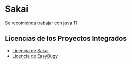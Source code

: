 # Sakai

Se recomienda trabajar con java 11


## Licencias de los Proyectos Integrados

- [Licencia de Sakai](licenses/sakai_license.txt)
- [Licencia de EasyBugy](licenses/easybuggy_license.txt)
